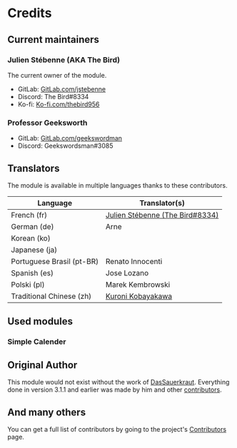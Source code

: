 # Credits

## Current maintainers

### Julien Stébenne (AKA The Bird)

The current owner of the module.

- GitLab: [GitLab.com/jstebenne](https://gitlab.com/jstebenne)
- Discord: The Bird#8334
- Ko-fi: [Ko-fi.com/thebird956](https://ko-fi.com/thebird956)

### Professor Geeksworth

- GitLab: [GitLab.com/geekswordman](https://gitlab.com/geekswordsman)
- Discord: Geekswordsman#3085

## Translators

The module is available in multiple languages thanks to these contributors.

| Language                  | Translator(s)                                                   |
|---------------------------|-----------------------------------------------------------------|
| French (fr)               | [Julien Stébenne (The Bird#8334)](https://gitlab.com/jstebenne) |
| German (de)               | Arne                                                            |
| Korean (ko)               |                                                                 |
| Japanese (ja)             |                                                                 |
| Portuguese Brasil (pt-BR) | Renato Innocenti                                                |
| Spanish (es)              | Jose Lozano                                                     |
| Polski (pl)               | Marek Kembrowski                                                |
| Traditional Chinese (zh)  | [Kuroni Kobayakawa](https://gitlab.com/kobayakawakuroni)        |

## Used modules

### Simple Calender

## Original Author

This module would not exist without the work of [DasSauerkraut](https://github.com/DasSauerkraut). Everything done in version 3.1.1 and earlier was made by him and other [contributors](https://github.com/DasSauerkraut/calendar-weather/graphs/contributors).

## And many others

You can get a full list of contributors by going to the project's [Contributors](https://gitlab.com/jstebenne/foundryvtt-weather-control/-/graphs/master) page.
